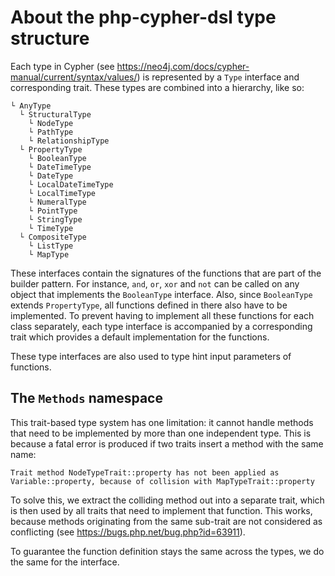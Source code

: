 # About the php-cypher-dsl type structure

Each type in Cypher (see https://neo4j.com/docs/cypher-manual/current/syntax/values/) is represented by a `Type` 
interface and corresponding trait. These types are combined into a hierarchy, like so:

```
└ AnyType
  └ StructuralType
    └ NodeType
    └ PathType
    └ RelationshipType
  └ PropertyType
    └ BooleanType
    └ DateTimeType
    └ DateType
    └ LocalDateTimeType
    └ LocalTimeType
    └ NumeralType
    └ PointType
    └ StringType
    └ TimeType
  └ CompositeType
    └ ListType
    └ MapType
```

These interfaces contain the signatures of the functions that are part of the builder pattern. For instance, `and`, 
`or`, `xor` and `not` can be called on any object that implements the `BooleanType` interface. Also, since `BooleanType`
extends `PropertyType`, all functions defined in there also have to be implemented. To prevent having to implement all 
these functions for each class separately, each type interface is accompanied by a corresponding trait which provides a 
default implementation for the functions.

These type interfaces are also used to type hint input parameters of functions.

## The `Methods` namespace

This trait-based type system has one limitation: it cannot handle methods that need to be implemented by more than one 
independent type. This is because a fatal error is produced if two traits insert a method with the same name:

```plain
Trait method NodeTypeTrait::property has not been applied as Variable::property, because of collision with MapTypeTrait::property 
```

To solve this, we extract the colliding method out into a separate trait, which is then used by all traits that need
to implement that function. This works, because methods originating from the same sub-trait are not considered as 
conflicting (see https://bugs.php.net/bug.php?id=63911).

To guarantee the function definition stays the same across the types, we do the same for the interface.
